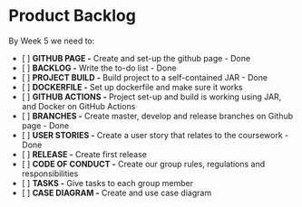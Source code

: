 # Product Backlog
By Week 5 we need to:
- \[ \] **GITHUB PAGE -** Create and set-up the github page - Done
- \[ \] **BACKLOG -** Write the to-do list - Done
- \[ \] **PROJECT BUILD -** Build project to a self-contained JAR - Done
- \[ \] **DOCKERFILE -** Set up dockerfile and make sure it works
- \[ \] **GITHUB ACTIONS -** Project set-up and build is working using JAR, and Docker on GitHub Actions
- \[ \] **BRANCHES -** Create master, develop and release branches on Github page - Done
- \[ \] **USER STORIES -** Create a user story that relates to the coursework - Done
- \[ \] **RELEASE -** Create first release
- \[ \] **CODE OF CONDUCT -** Create our group rules, regulations and responsibilities
- \[ \] **TASKS -** Give tasks to each group member
- \[ \] **CASE DIAGRAM -** Create and use case diagram

